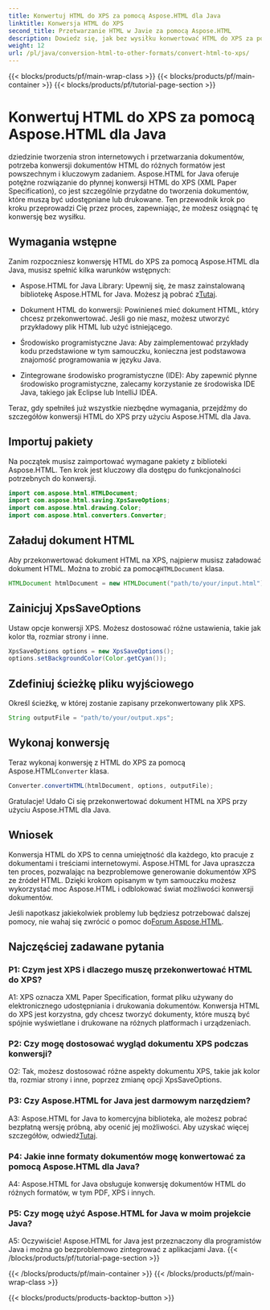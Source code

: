 ```yaml
---
title: Konwertuj HTML do XPS za pomocą Aspose.HTML dla Java
linktitle: Konwersja HTML do XPS
second_title: Przetwarzanie HTML w Javie za pomocą Aspose.HTML
description: Dowiedz się, jak bez wysiłku konwertować HTML do XPS za pomocą Aspose.HTML dla Java. Twórz dokumenty multiplatformowe z łatwością.
weight: 12
url: /pl/java/conversion-html-to-other-formats/convert-html-to-xps/
---
```


{{< blocks/products/pf/main-wrap-class >}}
{{< blocks/products/pf/main-container >}}
{{< blocks/products/pf/tutorial-page-section >}}

# Konwertuj HTML do XPS za pomocą Aspose.HTML dla Java

dziedzinie tworzenia stron internetowych i przetwarzania dokumentów, potrzeba konwersji dokumentów HTML do różnych formatów jest powszechnym i kluczowym zadaniem. Aspose.HTML for Java oferuje potężne rozwiązanie do płynnej konwersji HTML do XPS (XML Paper Specification), co jest szczególnie przydatne do tworzenia dokumentów, które muszą być udostępniane lub drukowane. Ten przewodnik krok po kroku przeprowadzi Cię przez proces, zapewniając, że możesz osiągnąć tę konwersję bez wysiłku.

## Wymagania wstępne

Zanim rozpoczniesz konwersję HTML do XPS za pomocą Aspose.HTML dla Java, musisz spełnić kilka warunków wstępnych:

-  Aspose.HTML for Java Library: Upewnij się, że masz zainstalowaną bibliotekę Aspose.HTML for Java. Możesz ją pobrać z[Tutaj](https://releases.aspose.com/html/java/).

- Dokument HTML do konwersji: Powinieneś mieć dokument HTML, który chcesz przekonwertować. Jeśli go nie masz, możesz utworzyć przykładowy plik HTML lub użyć istniejącego.

- Środowisko programistyczne Java: Aby zaimplementować przykłady kodu przedstawione w tym samouczku, konieczna jest podstawowa znajomość programowania w języku Java.

- Zintegrowane środowisko programistyczne (IDE): Aby zapewnić płynne środowisko programistyczne, zalecamy korzystanie ze środowiska IDE Java, takiego jak Eclipse lub IntelliJ IDEA.

Teraz, gdy spełniłeś już wszystkie niezbędne wymagania, przejdźmy do szczegółów konwersji HTML do XPS przy użyciu Aspose.HTML dla Java.

## Importuj pakiety

Na początek musisz zaimportować wymagane pakiety z biblioteki Aspose.HTML. Ten krok jest kluczowy dla dostępu do funkcjonalności potrzebnych do konwersji.

```java
import com.aspose.html.HTMLDocument;
import com.aspose.html.saving.XpsSaveOptions;
import com.aspose.html.drawing.Color;
import com.aspose.html.converters.Converter;
```

## Załaduj dokument HTML

 Aby przekonwertować dokument HTML na XPS, najpierw musisz załadować dokument HTML. Można to zrobić za pomocą`HTMLDocument` klasa.

```java
HTMLDocument htmlDocument = new HTMLDocument("path/to/your/input.html");
```

## Zainicjuj XpsSaveOptions

Ustaw opcje konwersji XPS. Możesz dostosować różne ustawienia, takie jak kolor tła, rozmiar strony i inne.

```java
XpsSaveOptions options = new XpsSaveOptions();
options.setBackgroundColor(Color.getCyan());
```

## Zdefiniuj ścieżkę pliku wyjściowego

Określ ścieżkę, w której zostanie zapisany przekonwertowany plik XPS.

```java
String outputFile = "path/to/your/output.xps";
```

## Wykonaj konwersję

Teraz wykonaj konwersję z HTML do XPS za pomocą Aspose.HTML`Converter` klasa.

```java
Converter.convertHTML(htmlDocument, options, outputFile);
```

Gratulacje! Udało Ci się przekonwertować dokument HTML na XPS przy użyciu Aspose.HTML dla Java.

## Wniosek

Konwersja HTML do XPS to cenna umiejętność dla każdego, kto pracuje z dokumentami i treściami internetowymi. Aspose.HTML for Java upraszcza ten proces, pozwalając na bezproblemowe generowanie dokumentów XPS ze źródeł HTML. Dzięki krokom opisanym w tym samouczku możesz wykorzystać moc Aspose.HTML i odblokować świat możliwości konwersji dokumentów.

 Jeśli napotkasz jakiekolwiek problemy lub będziesz potrzebować dalszej pomocy, nie wahaj się zwrócić o pomoc do[Forum Aspose.HTML](https://forum.aspose.com/).

## Najczęściej zadawane pytania

### P1: Czym jest XPS i dlaczego muszę przekonwertować HTML do XPS?

A1: XPS oznacza XML Paper Specification, format pliku używany do elektronicznego udostępniania i drukowania dokumentów. Konwersja HTML do XPS jest korzystna, gdy chcesz tworzyć dokumenty, które muszą być spójnie wyświetlane i drukowane na różnych platformach i urządzeniach.

### P2: Czy mogę dostosować wygląd dokumentu XPS podczas konwersji?

O2: Tak, możesz dostosować różne aspekty dokumentu XPS, takie jak kolor tła, rozmiar strony i inne, poprzez zmianę opcji XpsSaveOptions.

### P3: Czy Aspose.HTML for Java jest darmowym narzędziem?

 A3: Aspose.HTML for Java to komercyjna biblioteka, ale możesz pobrać bezpłatną wersję próbną, aby ocenić jej możliwości. Aby uzyskać więcej szczegółów, odwiedź[Tutaj](https://releases.aspose.com/html/java).

### P4: Jakie inne formaty dokumentów mogę konwertować za pomocą Aspose.HTML dla Java?

A4: Aspose.HTML for Java obsługuje konwersję dokumentów HTML do różnych formatów, w tym PDF, XPS i innych.

### P5: Czy mogę użyć Aspose.HTML for Java w moim projekcie Java?

A5: Oczywiście! Aspose.HTML for Java jest przeznaczony dla programistów Java i można go bezproblemowo zintegrować z aplikacjami Java.
{{< /blocks/products/pf/tutorial-page-section >}}

{{< /blocks/products/pf/main-container >}}
{{< /blocks/products/pf/main-wrap-class >}}

{{< blocks/products/products-backtop-button >}}
